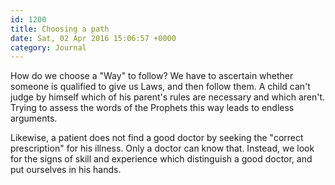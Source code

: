 ```yaml
---
id: 1200
title: Choosing a path
date: Sat, 02 Apr 2016 15:06:57 +0000
category: Journal
---
```


How do we choose a "Way" to follow?  We have to ascertain whether someone is
qualified to give us Laws, and then follow them.  A child can't judge by
himself which of his parent's rules are necessary and which aren't.  Trying to
assess the words of the Prophets this way leads to endless arguments.

Likewise, a patient does not find a good doctor by seeking the "correct
prescription" for his illness.  Only a doctor can know that.  Instead, we
look for the signs of skill and experience which distinguish a good doctor, and
put ourselves in his hands.
